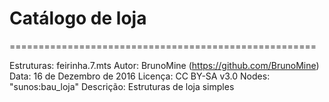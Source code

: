 # Catálogo de loja

=====================================================

Estruturas:
	feirinha.7.mts
Autor: BrunoMine (https://github.com/BrunoMine)
Data: 16 de Dezembro de 2016
Licença: CC BY-SA v3.0
Nodes:
	"sunos:bau_loja"
Descrição:
	Estruturas de loja simples
